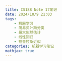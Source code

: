 ```yaml
---
title: CS188 Note 17笔记
date: 2024/10/9 21:03
tags: 
    - 机器学习
    - 简易贝叶斯分类
    - 最大似然估计
    - 线性回归
    - 拉普拉斯近似 
categories: 机器学习笔记
mathjax: true
---
```

<head>
    <script src="https://cdn.mathjax.org/mathjax/latest/MathJax.js?config=TeX-AMS-MML_HTMLorMML" type="text/javascript"></script>
    <script type="text/x-mathjax-config">
        MathJax.Hub.Config({
            tex2jax: {
            skipTags: ['script', 'noscript', 'style', 'textarea', 'pre'],
            inlineMath: [['$','$']],

			displayMath: [['$$', '$$']]

            }
        });
    </script>
</head>


## 机器学习

分类
+ supervised learning
	训练集中有input以及预期的output输出，训练的目的是使模型能够预测不在训练集中的数据。
+ unsupervised learning
	训练集中没有output数据，目的是识别数据的特征并进行分类等工作
在本课程中我们讨论的话题仅限于supervised learning

几种数据集
+ training data
	训练集，需要使用这些数据进行拟合
+ validation data
	用于在训练的过程中对训练的暂时结果进行评估
+ test set
	用于在训练结束后对训练结果进行评估
## Naive Bayes
Naive Bayes是一种机器学习分类算法，它主要思想是通过训练数据拟合概率数据$P(Y|x_1,x_2,...,x_n)$，其中$Y$是输出，$x_i$是从输入中提取出的特征。
然而若是存储这所有的概率表，则需要$\Theta(2^n)$的空间资源，这显然是不可接受的，于是我们采用$Bayes' Net$来存储概率，在此，该算法做了一些假设
+ $x_i,x_j,i\neq j$间相互独立。
这是个非常强的假设，然而这可以极大的简化$Bayes' Net$的结构，如下图：

![image file label](/assets/CS-188-1/CS-188-1-1.png)
这样，概率表的存储需求就减少为$\Theta(n)$，同时，概率的计算也变得简便，我们预测时需计算：
$$\begin{aligned}
prediction(\overrightarrow{f}) &= \underset{y}{\operatorname{argmax}}P(Y = y|\overrightarrow{F} = \overrightarrow{f})\\
&=\underset{y}{\operatorname{argmax}}P(Y = y,\overrightarrow{F} = \overrightarrow{f})\\
&=\underset{y}{\operatorname{argmax}}P(Y=y)\prod_{i = 1}^{N}P(F_i = f_i|Y=y)
\end{aligned}$$
那么现在问题又来了，我们该如何计算这个概率表呢？
## Parameter Estimation

我们假设，对每个参数，概率函数可以表示为$P_\theta(x_i)$。于是我们可以将所有概率表示为一个和$\Theta$相关的函数。接下来我们将使用最大似然估计来确定对每个参数$\theta$的值。
在此之前，我们仍然需要做一些假设：
+ 每次采样，采样遵从的分布都是不变的
+ 特征间相互独立
+ 在获得数据之前，$\theta$可以被看作是一个等概率分布的值。
在计算之前，我们需要先假定似然函数，在此我们假设每个参数的概率函数$P_\theta(x_i) = \theta$，于是我们可以得到似然函数：
$$\mathscr{L}(\theta)=\prod_{i=1}^{N} P_{\theta}\left(x_{i}\right)$$
为了使最终得到的似然函数满足最大似然估计，根据微积分知识，我们需要使似然函数对$\theta$的偏导数为0，即：
$$\frac{\partial}{\partial \theta}\mathscr{L}(\theta) = 0$$
## Maximum Likelihood in Naive Bayes
对每个特征进行一次最大似然估计即可，讲义上有例子，这里只给出结论：
$$\theta_i = \text{训练集中所有数据中}f_i\text{的均值}$$
## Smoothing
最大似然估计看上去非常合理，但是事实上存在一些漏洞，比如说，若一个特征$f_i$在训练集中每个都出现，则会导致$P(F_i=f_i|Y=y)=0$从而导致计算出的$Y=y$概率均为0，从而始终不会被分类到$y$中，这被称为$overfitting$现象。
于是在进行最大似然估计得到的概率：$P_{MLE}=\frac{count(x)}{N}$后，我们对概率进行$Laplace~ estimate(LAP)$处理：
$$P_{LAP,k}=\frac{count(x)+k}{N+k|X|}$$
其中$|X|$是该特征的取值数量，这就相当于使估计的概率以$k$为强度向均值靠近。

## Linear Regression
见讲义，其中有笔记的补充矩阵求导知识点。
知识点有
+ 线性回归的概念
+ 损失函数，如何最小化损失函数
+ 二分类的一种方法（向量），边界
+ 如何得到权重向量，边界
+ 过原点分界面的改进（升维）
+ 多分类问题